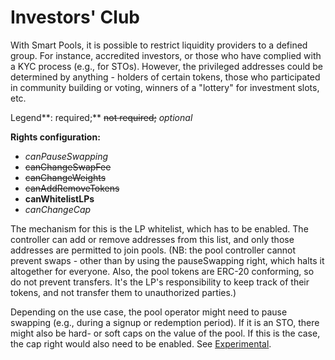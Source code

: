 # Investors' Club

With Smart Pools, it is possible to restrict liquidity providers to a defined group. For instance, accredited investors, or those who have complied with a KYC process \(e.g., for STOs\). However, the privileged addresses could be determined by anything - holders of certain tokens, those who participated in community building or voting, winners of a "lottery" for investment slots, etc.

Legend**: required;** ~~not required;~~ _optional_

**Rights configuration:**

* _canPauseSwapping_
* ~~canChangeSwapFee~~
* ~~canChangeWeights~~
* ~~canAddRemoveTokens~~
* **canWhitelistLPs**
* _canChangeCap_

The mechanism for this is the LP whitelist, which has to be enabled. The controller can add or remove addresses from this list, and only those addresses are permitted to join pools. \(NB: the pool controller cannot prevent swaps - other than by using the pauseSwapping right, which halts it altogether for everyone. Also, the pool tokens are ERC-20 conforming, so do not prevent transfers. It's the LP's responsibility to keep track of their tokens, and not transfer them to unauthorized parties.\)

Depending on the use case, the pool operator might need to pause swapping \(e.g., during a signup or redemption period\). If it is an STO, there might also be hard- or soft caps on the value of the pool. If this is the case, the cap right would also need to be enabled. See [Experimental](experimental.md).

